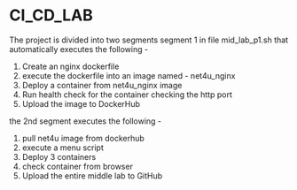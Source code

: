 # CI_CD_LAB
The project is divided into two segments
segment 1 in file mid_lab_p1.sh that automatically executes the following -
1. Create an nginx dockerfile
2. execute the dockerfile into an image named - net4u_nginx
3. Deploy a container from net4u_nginx image
4. Run health check for the container checking the http port
5. Upload the image to DockerHub

the 2nd segment executes the following -
1. pull net4u image from dockerhub
2. execute a menu script
3. Deploy 3 containers
4. check container from browser
5. Upload the entire middle lab to GitHub

